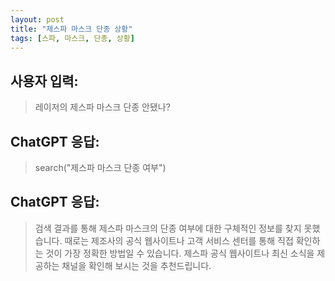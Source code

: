 ```yaml
---
layout: post
title: "제스파 마스크 단종 상황"
tags: [스파, 마스크, 단종, 상황]
---
```


## 사용자 입력:
> 레이저의 제스파 마스크 단종 안됐나?

## ChatGPT 응답:
> search("제스파 마스크 단종 여부")

## ChatGPT 응답:
> 검색 결과를 통해 제스파 마스크의 단종 여부에 대한 구체적인 정보를 찾지 못했습니다. 때로는 제조사의 공식 웹사이트나 고객 서비스 센터를 통해 직접 확인하는 것이 가장 정확한 방법일 수 있습니다. 제스파 공식 웹사이트나 최신 소식을 제공하는 채널을 확인해 보시는 것을 추천드립니다.

